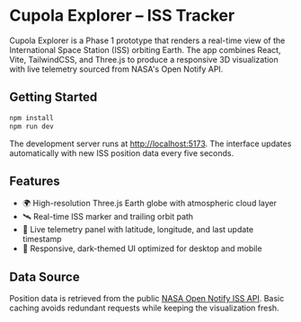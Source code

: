 # Cupola Explorer – ISS Tracker

Cupola Explorer is a Phase 1 prototype that renders a real-time view of the International Space Station (ISS) orbiting Earth. The app combines React, Vite, TailwindCSS, and Three.js to produce a responsive 3D visualization with live telemetry sourced from NASA's Open Notify API.

## Getting Started

```bash
npm install
npm run dev
```

The development server runs at [http://localhost:5173](http://localhost:5173). The interface updates automatically with new ISS position data every five seconds.

## Features

- 🌍 High-resolution Three.js Earth globe with atmospheric cloud layer
- 🛰️ Real-time ISS marker and trailing orbit path
- 🔁 Live telemetry panel with latitude, longitude, and last update timestamp
- 📱 Responsive, dark-themed UI optimized for desktop and mobile

## Data Source

Position data is retrieved from the public [NASA Open Notify ISS API](https://api.open-notify.org/iss-now.json). Basic caching avoids redundant requests while keeping the visualization fresh.
